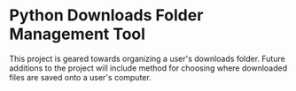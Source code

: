 # Python Downloads Folder Management Tool
This project is geared towards organizing a user's downloads folder. Future additions to the project will include method for choosing where downloaded files are saved onto a user's computer.
